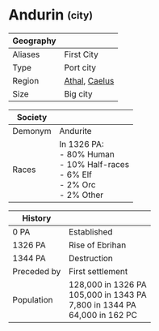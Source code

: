 # Andurin <sub><sup>(city)</sup></sub>

| Geography |  |
| - | - |
| Aliases | First City |
| Type | Port city |
| Region | [Athal](../Land/caelus.md#athal), [Caelus](../Land/caelus.md) |
| Size | Big city |

| Society | |
| - | - |
| Demonym | Andurite |
| Races | In 1326 PA:<br>- 80% Human<br>- 10% Half-races<br>- 6% Elf<br>- 2% Orc<br>- 2% Other |

| History | |
| - | - |
| 0 PA | Established |
| 1326 PA | Rise of Ebrihan |
| 1344 PA | Destruction |
| Preceded by | First settlement |
| Population | 128,000 in 1326 PA<br>105,000 in 1343 PA<br>7,800 in 1344 PA<br>64,000 in 162 PC  |
